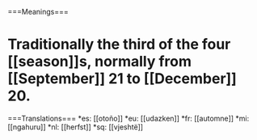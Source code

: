 ===Meanings===
# Traditionally the third of the four [[season]]s, normally from [[September]] 21 to [[December]] 20.

===Translations===
*es: [[otoño]]
*eu: [[udazken]]
*fr: [[automne]]
*mi: [[ngahuru]]
*nl: [[herfst]]
*sq: [[vjeshtë]]